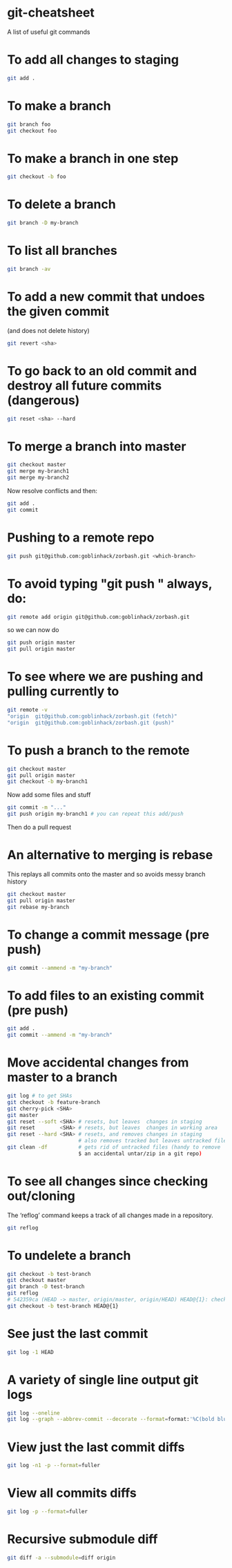 # git-cheatsheet
A list of useful git commands

To add all changes to staging
===============================
```bash
git add .
```

To make a branch
================
```bash
git branch foo
git checkout foo
```

To make a branch in one step
============================
```bash
git checkout -b foo
```

To delete a branch
==================
```bash
git branch -D my-branch
```

To list all branches
====================
```bash
git branch -av
```

To add a new commit that undoes the given commit
================================================
(and does not delete history)
```bash
git revert <sha>
```

To go back to an old commit and destroy all future commits (dangerous)
======================================================================
```bash
git reset <sha> --hard
```

To merge a branch into master
=============================
```bash
git checkout master
git merge my-branch1
git merge my-branch2
```
Now resolve conflicts and then:
```bash
git add .
git commit
```

Pushing to a remote repo
========================
```bash
git push git@github.com:goblinhack/zorbash.git <which-branch>
```

To avoid typing "git push <destination> <which-branch>" always, do:
===================================================================
```bash
git remote add origin git@github.com:goblinhack/zorbash.git
```
so we can now do
```bash
git push origin master
git pull origin master
```

To see where we are pushing and pulling currently to
====================================================
```bash
git remote -v                                                                                                  (1) (*master+2093) 14:00:29
"origin  git@github.com:goblinhack/zorbash.git (fetch)"
"origin  git@github.com:goblinhack/zorbash.git (push)"
```

To push a branch to the remote
==============================
```bash
git checkout master
git pull origin master
git checkout -b my-branch1
```
Now add some files and stuff
```bash
git commit -m "..."
git push origin my-branch1 # you can repeat this add/push
```
Then do a pull request

An alternative to merging is rebase
===================================
This replays all commits onto the master and so avoids messy branch history
```bash
git checkout master
git pull origin master
git rebase my-branch
```

To change a commit message (pre push)
=====================================
```bash
git commit --ammend -m "my-branch"
```

To add files to an existing commit (pre push)
=============================================
```bash
git add .
git commit --ammend -m "my-branch"
```

Move accidental changes from master to a branch
===============================================
```bash
git log # to get SHAs
git checkout -b feature-branch
git cherry-pick <SHA>
git master
git reset --soft <SHA> # resets, but leaves  changes in staging
git reset        <SHA> # resets, but leaves  changes in working area
git reset --hard <SHA> # resets, and removes changes in staging
                       # also removes tracked but leaves untracked files
git clean -df          # gets rid of untracked files (handy to remove
                       $ an accidental untar/zip in a git repo)
```

To see all changes since checking out/cloning
=============================================
The ‘reflog’ command keeps a track of all changes made in a repository.
```bash
git reflog
```

To undelete a branch
====================
```bash
git checkout -b test-branch
git checkout master
git branch -D test-branch
git reflog
# 542359ca (HEAD -> master, origin/master, origin/HEAD) HEAD@{1}: checkout: moving from master to test-branch
git checkout -b test-branch HEAD@{1}
```

See just the last commit
========================
```bash
git log -1 HEAD
```

A variety of single line output git logs
========================================
```bash
git log --oneline
git log --graph --abbrev-commit --decorate --format=format:'%C(bold blue)%h%C(reset) - %C(bold green)(%ar)%C(reset) %C(white)%s%C(reset) %C(dim white)- %an%C(reset)%C(bold yellow)%d%C(reset)' --all
```

View just the last commit diffs
===============================
```bash
git log -n1 -p --format=fuller
```

View all commits diffs
======================
```bash
git log -p --format=fuller
```

Recursive submodule diff
========================
```bash
git diff -a --submodule=diff origin
```

